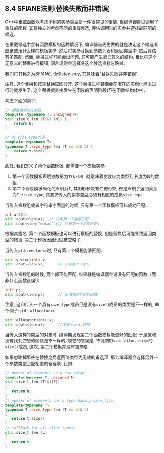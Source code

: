 ## 8.4 **SFIANE**法则(替换失败而非错误)

C++中重载函数以考虑不同的实参类型是一件很常见的事情. 当编译器看见调用了重载的函数, 其将独立的考虑不同的重载候选, 评估调用时的实参并选择最匹配的候选.

在重载候选中含有函数模板的这种情况下, 编译器首先要做的就是决定这个候选者应该使用什么样的模板实参. 然后将实参替换到参数列表和返回类型中, 然后评估有多匹配. 然而, 替换过程可能会出问题, 其可能产生毫无意义的结构. 相比将这个无意义的替换进行报错, 语言规则会选择将这个候选直接忽略掉.

我们将其称之为*SFIANE*, 读作*sfee-nay*, 其意味着"替换失败并非错误".

注意, 这个替换和按需替换应区分开. 这个替换过程甚至会在潜在的实例化尚未进行时就发生了. 这个替换就直接发生在函数的声明阶段(不在函数结构体中).

考虑下面的例子:

```cpp
// 裸数组中的元素数
template <typename T, unsigned N>
std::size_t len (T(&) [N]) {
    return N;
}

// 有 size_type的话
template <typename T>
typename T::size_type len (T const& t) {
    return t.size();
}
```

 此处, 我们定义了两个函数模板, 都需要一个模板实参.

1. 第一个函数模板声明参数形为`T(&)[N]`, 就意味着参数应为类型T, 长度为N的数组.
2. 第二个函数模板简化的声明为T, 其对形参没有任何约束, 但是声明了返回类型为`T::size_type`, 其要求传入的实参类型必须有相应的成员`size_type`.

当传入裸数组或者字符串字面量的时候, 只有第一个函数模板可以成功匹配:

```cpp
int a[10];
std::cout<<len(a);	// 只有第一个能够匹配
std::cout<<len("wocao");// 只有第一个才能匹配.
```

根据其签名, 第二个函数模板也可以进行模板的替换, 但是替换后可能导致返回类型的错误. 第二个模板因此也就被忽略了.

当传入`std::vector<>`时, 只有第二个模板能够匹配:

```cpp
std::vector<int> v;
std::cout<<len(v);		// 只有第二个才行.
```

当传入裸数组的时候, 两个都不能匹配, 结果就是编译器会说没有匹配的函数, (而非什么函数错误!):

```cpp
int* p;
std::cout<<len(p);		// 无法找到匹配的函数
```

注意, 这和传入一个具有`size_type`成员但是没有`size()`成员的类型是不一样的, 举个例子:`std::allocator<>`.

```cpp
std::allocator<int> x;
std::cout<<len(x);		//没有size()成员
```

当传入这样的类型的对象时, 编译期发现第二个函数模板能更好的匹配. 于是这和没有找到匹配的函数是不一样的, 现在的错误是, 不能调用`std::allocator<>`的`size()`成员, 这次, 第二个模板并没有被忽略.

如果忽略掉那些在替换之后返回值类型为无效的备选项, 那么编译器会选择另外一个参数类型匹配相差的备选项. 比如:

 ```cpp
 // number of elements in a raw array:
 template<typename T, unsigned N>
 std::size_t len (T(&)[N])
 {
 	return N;
 }
 // number of elements for a type having size_type:
 template<typename T>
 typename T::size_type len (T const& t)
 {
 	return t.size();
 }
 // fallback for all other types:
 std::size_t len (…)
 {
 	return 0;
 }
 ```


